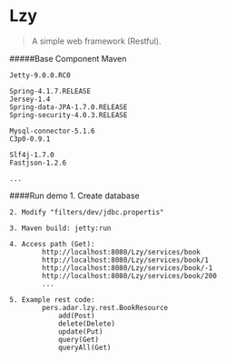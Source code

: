 

# Lzy
> A simple web framework (Restful).


#####Base Component
	Maven
	
	Jetty-9.0.0.RC0

	Spring-4.1.7.RELEASE
	Jersey-1.4
	Spring-data-JPA-1.7.0.RELEASE
	Spring-security-4.0.3.RELEASE
	
	Mysql-connector-5.1.6
	C3p0-0.9.1
	
	Slf4j-1.7.0
	Fastjson-1.2.6
	
	...


####Run demo
	1. Create database	

	2. Modify "filters/dev/jdbc.propertis"	
	
	3. Maven build: jetty:run
	
	4. Access path (Get):
			http://localhost:8080/Lzy/services/book
			http://localhost:8080/Lzy/services/book/1
			http://localhost:8080/Lzy/services/book/-1
			http://localhost:8080/Lzy/services/book/200
			...
			
	5. Example rest code:
			pers.adar.lzy.rest.BookResource
				add(Post)
				delete(Delete)
				update(Put)
				query(Get)
				queryAll(Get)

